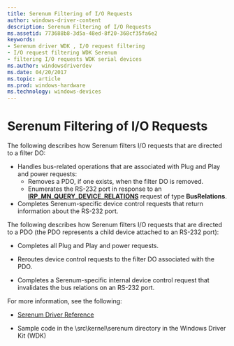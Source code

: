 ```yaml
---
title: Serenum Filtering of I/O Requests
author: windows-driver-content
description: Serenum Filtering of I/O Requests
ms.assetid: 773688b8-3d5a-48ed-8f20-368cf35fa6e2
keywords:
- Serenum driver WDK , I/O request filtering
- I/O request filtering WDK Serenum
- filtering I/O requests WDK serial devices
ms.author: windowsdriverdev
ms.date: 04/20/2017
ms.topic: article
ms.prod: windows-hardware
ms.technology: windows-devices
---
```


# Serenum Filtering of I/O Requests





The following describes how Serenum filters I/O requests that are directed to a filter DO:

-   Handles bus-related operations that are associated with Plug and Play and power requests:
    -   Removes a PDO, if one exists, when the filter DO is removed.
    -   Enumerates the RS-232 port in response to an [**IRP\_MN\_QUERY\_DEVICE\_RELATIONS**](https://msdn.microsoft.com/library/windows/hardware/ff551670) request of type **BusRelations**.
-   Completes Serenum-specific device control requests that return information about the RS-232 port.

The following describes how Serenum filters I/O requests that are directed to a PDO (the PDO represents a child device attached to an RS-232 port):

-   Completes all Plug and Play and power requests.

-   Reroutes device control requests to the filter DO associated with the PDO.

-   Completes a Serenum-specific internal device control request that invalidates the bus relations on an RS-232 port.

For more information, see the following:

-   [Serenum Driver Reference](https://msdn.microsoft.com/library/windows/hardware/ff547040)

-   Sample code in the \\src\\kernel\\serenum directory in the Windows Driver Kit (WDK)

 

 




